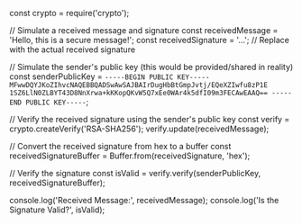const crypto = require('crypto');

// Simulate a received message and signature
const receivedMessage = 'Hello, this is a secure message!';
const receivedSignature = '...'; // Replace with the actual received signature

// Simulate the sender's public key (this would be provided/shared in reality)
const senderPublicKey = `-----BEGIN PUBLIC KEY-----
MFwwDQYJKoZIhvcNAQEBBQADSwAwSAJBAIrDugHbBtGmpJvtj/EQeXZIwfu8zP1E
1SZ6LlN0ZLBYT43D8NnXrwa+kKKopQKvW5Q7xEe0WAr4k5dfI09m3FECAwEAAQ==
-----END PUBLIC KEY-----`;

// Verify the received signature using the sender's public key
const verify = crypto.createVerify('RSA-SHA256');
verify.update(receivedMessage);

// Convert the received signature from hex to a buffer
const receivedSignatureBuffer = Buffer.from(receivedSignature, 'hex');

// Verify the signature
const isValid = verify.verify(senderPublicKey, receivedSignatureBuffer);

console.log('Received Message:', receivedMessage);
console.log('Is the Signature Valid?', isValid);
